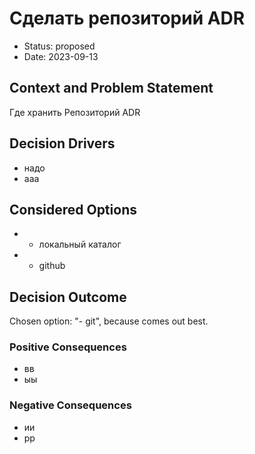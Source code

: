 # Сделать репозиторий ADR

* Status: proposed
* Date: 2023-09-13

## Context and Problem Statement

Где хранить Репозиторий ADR

## Decision Drivers

* надо
* ааа

## Considered Options

* - локальный каталог
* - github

## Decision Outcome

Chosen option: "- git", because comes out best.

### Positive Consequences

* вв
* ыы

### Negative Consequences

* ии
* рр
